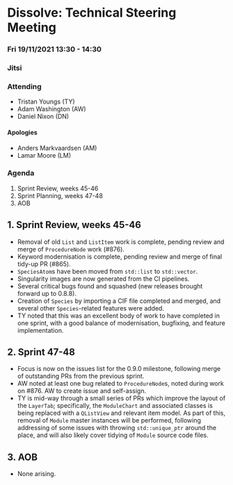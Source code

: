 # Dissolve: Technical Steering Meeting
### Fri 19/11/2021 13:30 - 14:30
### Jitsi

### Attending

- Tristan Youngs (TY)
- Adam Washington (AW)
- Daniel Nixon (DN)

#### Apologies

- Anders Markvaardsen (AM)
- Lamar Moore (LM)

### Agenda

1. Sprint Review, weeks 45-46
2. Sprint Planning, weeks 47-48
3. AOB

## 1. Sprint Review, weeks 45-46
- Removal of old `List` and `ListItem` work is complete, pending review and merge of `ProcedureNode` work (#876).
- Keyword modernisation is complete, pending review and merge of final tidy-up PR (#865).
- `SpeciesAtom`s have been moved from `std::list` to `std::vector`.
- Singularity images are now generated from the CI pipelines.
- Several critical bugs found and squashed (new releases brought forward up to 0.8.8).
- Creation of `Species` by importing a CIF file completed and merged, and several other `Species`-related features were added.
- TY noted that this was an excellent body of work to have completed in one sprint, with a good balance of modernisation, bugfixing, and feature implementation.

## 2. Sprint 47-48
- Focus is now on the issues list for the 0.9.0 milestone, following merge of outstanding PRs from the previous sprint.
- AW noted at least one bug related to `ProcedureNode`s, noted during work on #876. AW to create issue and self-assign.
- TY is mid-way through a small series of PRs which improve the layout of the `LayerTab`; specifically, the `ModuleChart` and associated classes is being replaced with a `QListView` and relevant item model. As part of this, removal of `Module` master instances will be performed, following addressing of some issues with throwing `std::unique_ptr` around the place, and will also likely cover tidying of `Module` source code files.

## 3. AOB
- None arising.
